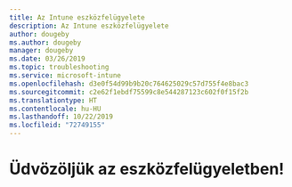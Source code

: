 ```yaml
---
title: Az Intune eszközfelügyelete
description: Az Intune eszközfelügyelete
author: dougeby
ms.author: dougeby
manager: dougeby
ms.date: 03/26/2019
ms.topic: troubleshooting
ms.service: microsoft-intune
ms.openlocfilehash: d3e0f54d99b9b20c764625029c57d755f4e8bac3
ms.sourcegitcommit: c2e62f1ebdf75599c8e544287123c602f0f15f2b
ms.translationtype: HT
ms.contentlocale: hu-HU
ms.lasthandoff: 10/22/2019
ms.locfileid: "72749155"
---
```

# <a name="welcome-to-device-mgmt"></a>Üdvözöljük az eszközfelügyeletben!
